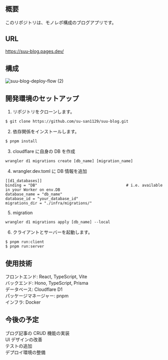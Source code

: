 ## 概要

このリポジトリは、モノレポ構成のブログアプリです。

## URL

https://suu-blog.pages.dev/

## 構成

![suu-blog-deploy-flow (2)](https://github.com/su-san1129/suu-blog/assets/48959170/1a70f37f-d455-41f9-becf-e7d98827b48e)

## 開発環境のセットアップ

1. リポジトリをクローンします。

```
$ git clone https://github.com/su-san1129/suu-blog.git
```

2. 依存関係をインストールします。

```
$ pnpm install
```

3. cloudflare に自身の DB を作成

```
wrangler d1 migrations create [db_name] [migration_name]
```

4. wrangler.dev.toml に DB 情報を追加

```
[[d1_databases]]
binding = "DB"                                       # i.e. available in your Worker on env.DB
database_name = "db_name"
database_id = "your_database_id"
migrations_dir = "./infra/migrations/"
```

5. migration

```
wrangler d1 migrations apply [db_name] --local
```

6. クライアントとサーバーを起動します。

```
$ pnpm run:client
$ pnpm run:server
```

## 使用技術

フロントエンド: React, TypeScript, Vite  
バックエンド: Hono, TypeScript, Prisma  
データベース: Cloudflare D1  
パッケージマネージャー: pnpm  
インフラ: Docker

## 今後の予定

ブログ記事の CRUD 機能の実装  
UI デザインの改善  
テストの追加  
デプロイ環境の整備
